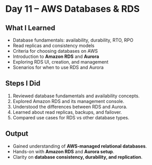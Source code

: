 # Day 11 – AWS Databases & RDS  

## What I Learned  
- Database fundamentals: availability, durability, RTO, RPO  
- Read replicas and consistency models  
- Criteria for choosing databases on AWS  
- Introduction to **Amazon RDS** and **Aurora**  
- Exploring RDS UI, creation, and management  
- Scenarios for when to use RDS and Aurora  

## Steps I Did  
1. Reviewed database fundamentals and availability concepts.  
2. Explored Amazon RDS and its management console.  
3. Understood the differences between RDS and Aurora.  
4. Learned about read replicas, backups, and failover.  
5. Compared use cases for RDS vs other database types.  

## Output  
- Gained understanding of **AWS-managed relational databases**.  
- Hands-on with **Amazon RDS** and **Aurora setup**.  
- Clarity on **database consistency, durability, and replication**.
